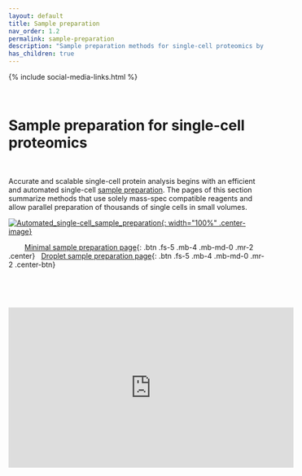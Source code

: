 ```yaml
---
layout: default
title: Sample preparation
nav_order: 1.2
permalink: sample-preparation
description: "Sample preparation methods for single-cell proteomics by mass-spectrometry. Automated and massively parallel sample preparation."
has_children: true
---
```

{% include social-media-links.html %}

&nbsp;

# Sample preparation for single-cell proteomics

&nbsp;

Accurate and scalable single-cell protein analysis begins with an efficient and automated single-cell [sample preparation](https://sample-prep.slavovlab.net). The pages of this section summarize methods that use solely mass-spec compatible reagents and allow parallel preparation of thousands of single cells in small volumes.


[![Automated_single-cell_sample_preparation](https://sample-prep.slavovlab.net/assets/images/Automated_single-cell_sample_preparation.png){: width="100%" .center-image}](https://sample-prep.slavovlab.net)


 &nbsp;   &nbsp;  &nbsp;   &nbsp; [Minimal sample preparation page](mPOP){: .btn .fs-5 .mb-4 .mb-md-0 .mr-2 .center} &nbsp;
[Droplet sample preparation page](nPOP){: .btn .fs-5 .mb-4 .mb-md-0 .mr-2 .center-btn}

&nbsp;



&nbsp;

<iframe width="560" height="315" align="center" src="https://www.youtube.com/embed/chinY96ngi0" title="YouTube video player" frameborder="0" allow="accelerometer; autoplay; clipboard-write; encrypted-media; gyroscope; picture-in-picture" allowfullscreen></iframe>
